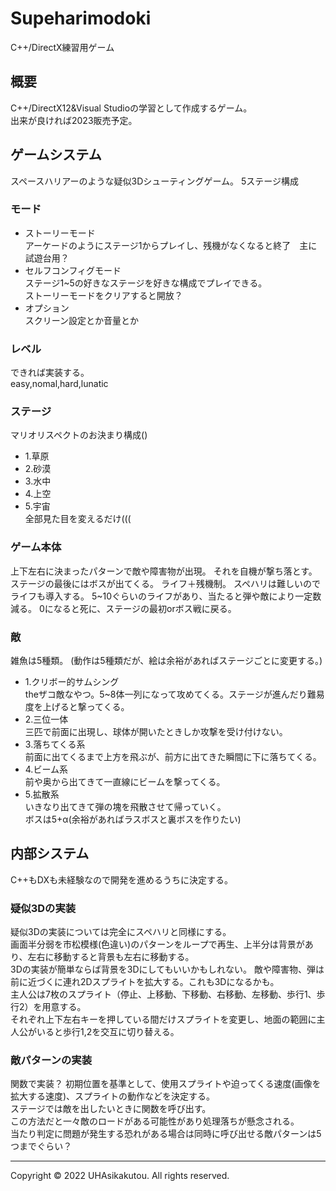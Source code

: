 # Supeharimodoki
C++/DirectX練習用ゲーム
## 概要
C++/DirectX12&Visual Studioの学習として作成するゲーム。  
出来が良ければ2023販売予定。
## ゲームシステム
スペースハリアーのような疑似3Dシューティングゲーム。
5ステージ構成
### モード
- ストーリーモード  
アーケードのようにステージ1からプレイし、残機がなくなると終了　主に試遊台用？
- セルフコンフィグモード  
ステージ1~5の好きなステージを好きな構成でプレイできる。  
ストーリーモードをクリアすると開放？
- オプション  
スクリーン設定とか音量とか
### レベル
できれば実装する。  
easy,nomal,hard,lunatic
### ステージ
マリオリスペクトのお決まり構成()
- 1.草原
- 2.砂漠
- 3.水中
- 4.上空
- 5.宇宙  
全部見た目を変えるだけ(((
### ゲーム本体
上下左右に決まったパターンで敵や障害物が出現。
それを自機が撃ち落とす。
ステージの最後にはボスが出てくる。
ライフ＋残機制。
スペハリは難しいのでライフも導入する。
5~10ぐらいのライフがあり、当たると弾や敵により一定数減る。
0になると死に、ステージの最初orボス戦に戻る。
### 敵
雑魚は5種類。 (動作は5種類だが、絵は余裕があればステージごとに変更する。)
- 1.クリボー的サムシング  
theザコ敵なやつ。5~8体一列になって攻めてくる。ステージが進んだり難易度を上げると撃ってくる。
- 2.三位一体  
三匹で前面に出現し、球体が開いたときしか攻撃を受け付けない。
- 3.落ちてくる系  
前面に出てくるまで上方を飛ぶが、前方に出てきた瞬間に下に落ちてくる。
- 4.ビーム系  
前や奥から出てきて一直線にビームを撃ってくる。
- 5.拡散系  
いきなり出てきて弾の塊を飛散させて帰っていく。  
ボスは5+α(余裕があればラスボスと裏ボスを作りたい)
## 内部システム
C++もDXも未経験なので開発を進めるうちに決定する。
### 疑似3Dの実装
疑似3Dの実装については完全にスペハリと同様にする。  
画面半分弱を市松模様(色違い)のパターンをループで再生、上半分は背景があり、左右に移動すると背景も左右に移動する。  
3Dの実装が簡単ならば背景を3Dにしてもいいかもしれない。
敵や障害物、弾は前に近づくに連れ2Dスプライトを拡大する。これも3Dになるかも。  
主人公は7枚のスプライト（停止、上移動、下移動、右移動、左移動、歩行1、歩行2）を用意する。  
それぞれ上下左右キーを押している間だけスプライトを変更し、地面の範囲に主人公がいると歩行1,2を交互に切り替える。  
### 敵パターンの実装
関数で実装？
初期位置を基準として、使用スプライトや迫ってくる速度(画像を拡大する速度)、スプライトの動作などを決定する。  
ステージでは敵を出したいときに関数を呼び出す。  
この方法だと一々敵のロードがある可能性があり処理落ちが懸念される。  
当たり判定に問題が発生する恐れがある場合は同時に呼び出せる敵パターンは5つまでぐらい？  

---

Copyright &copy; 2022 UHAsikakutou. All rights reserved.

